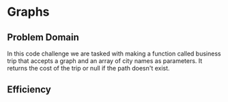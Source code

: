 # Graphs

## Problem Domain

In this code challenge we are tasked with making a function called business trip that accepts a graph and an array of city names as parameters. It returns the cost of the trip or null if the path doesn't exist.

## Efficiency

###
